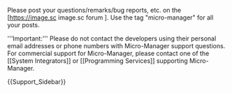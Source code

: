 Please post your questions/remarks/bug reports, etc. on the [https://image.sc image.sc forum ].  Use the tag "micro-manager" for all your posts. 

'''Important:''' Please do not contact the developers using their personal email addresses or phone numbers with Micro-Manager support questions. For commercial support for Micro-Manager, please contact one of the [[System Integrators]] or [[Programming Services]] supporting Micro-Manager.

{{Support_Sidebar}}
